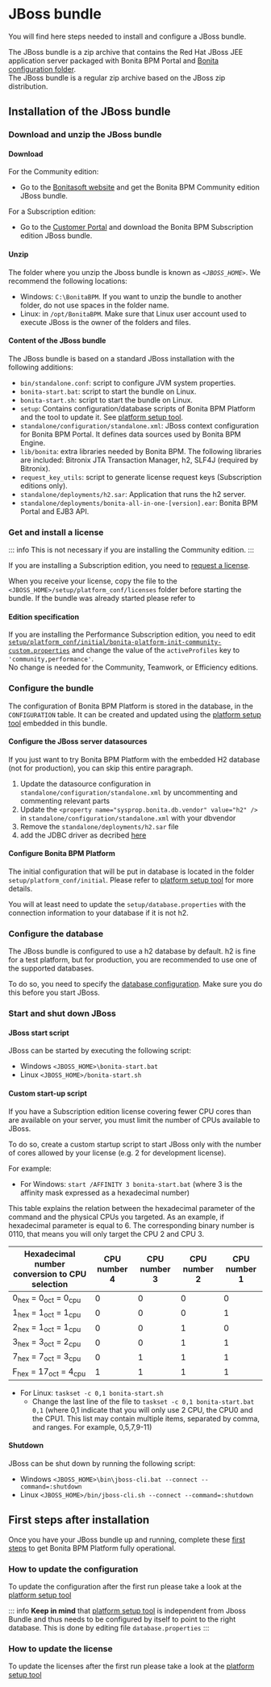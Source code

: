 # JBoss bundle

You will find here steps needed to install and configure a JBoss bundle.

The JBoss bundle is a zip archive that contains the Red Hat JBoss JEE application server packaged with Bonita BPM Portal and [Bonita configuration folder](BonitaBPM_platform_setup.md).  
The JBoss bundle is a regular zip archive based on the JBoss zip distribution.

## Installation of the JBoss bundle

### Download and unzip the JBoss bundle

#### Download

For the Community edition:

* Go to the [Bonitasoft website](http://www.bonitasoft.com/downloads-v2) and get the Bonita BPM Community edition JBoss bundle.

For a Subscription edition:

* Go to the [Customer Portal](https://customer.bonitasoft.com/download/request) and download the Bonita BPM Subscription edition JBoss bundle.

#### Unzip

The folder where you unzip the Jboss bundle is known as _`<JBOSS_HOME>`_. We recommend the following locations: 

* Windows: `C:\BonitaBPM`. If you want to unzip the bundle to another folder, do not use spaces in the folder name. 
* Linux: in `/opt/BonitaBPM`. Make sure that Linux user account used to execute JBoss is the owner of the folders and files.

#### Content of the JBoss bundle

The JBoss bundle is based on a standard JBoss installation with the following additions:

* `bin/standalone.conf`: script to configure JVM system properties.
* `bonita-start.bat`: script to start the bundle on Linux.
* `bonita-start.sh`: script to start the bundle on Linux.
* `setup`: Contains configuration/database scripts of Bonita BPM Platform and the tool to update it. See [platform setup tool](BonitaBPM_platform_setup.md).
* `standalone/configuration/standalone.xml`: JBoss context configuration for Bonita BPM Portal. It defines data sources used by Bonita BPM Engine.
* `lib/bonita`: extra libraries needed by Bonita BPM. The following libraries are included: Bitronix JTA Transaction Manager, h2, SLF4J (required by Bitronix).
* `request_key_utils`: script to generate license request keys (Subscription editions only).
* `standalone/deployments/h2.sar`: Application that runs the h2 server.
* `standalone/deployments/bonita-all-in-one-[version].ear`: Bonita BPM Portal and EJB3 API.

<a id="license" />

### Get and install a license

::: info
This is not necessary if you are installing the Community edition.
:::

If you are installing a Subscription edition, you need to [request a license](licenses.md).

When you receive your license, copy the file to the `<JBOSS_HOME>/setup/platform_conf/licenses` folder before starting the bundle.
If the bundle was already started please refer to

#### Edition specification

If you are installing the Performance Subscription edition, you need to edit [`setup/platform_conf/initial/bonita-platform-init-community-custom.properties`](BonitaBPM_platform_setup.md) and change the value of the `activeProfiles` key to `'community,performance'`.  
No change is needed for the Community, Teamwork, or Efficiency editions.


<a id="configuration" />

### Configure the bundle

The configuration of Bonita BPM Platform is stored in the database, in the `CONFIGURATION` table. It can be created and updated using the [platform setup tool](BonitaBPM_platform_setup.md) embedded in this bundle.

#### Configure the JBoss server datasources

If you just want to try Bonita BPM Platform with the embedded H2 database (not for production), you can skip this entire paragraph.

1. Update the datasource configuration in `standalone/configuration/standalone.xml` by uncommenting and commenting relevant parts
2. Update the `<property name="sysprop.bonita.db.vendor" value="h2" />` in `standalone/configuration/standalone.xml` with your dbvendor
3. Remove the `standalone/deployments/h2.sar` file
4. add the JDBC driver as decribed [here](database-configuration.md#jdbc_driver)

#### Configure Bonita BPM Platform

The initial configuration that will be put in database is located in the folder `setup/platform_conf/initial`. Please refer to [platform setup tool](BonitaBPM_platform_setup.md) for more details.

You will at least need to update the `setup/database.properties` with the connection information to your database if it is not h2.


### Configure the database

The JBoss bundle is configured to use a h2 database by default. h2 is fine for a test platform, but for production, you are recommended to use one of the supported databases.

To do so, you need to specify the [database configuration](database-configuration.md). Make sure you do this before you start JBoss.

<a id="start" />

### Start and shut down JBoss

#### JBoss start script

JBoss can be started by executing the following script:

* Windows `<JBOSS_HOME>\bonita-start.bat`
* Linux `<JBOSS_HOME>/bonita-start.sh`

#### Custom start-up script

If you have a Subscription edition license covering fewer CPU cores than are available on your server, you must limit the number of CPUs available to JBoss.

To do so, create a custom startup script to start JBoss only with the number of cores allowed by your license (e.g. 2 for development license).

For example: 

* For Windows: `start /AFFINITY 3 bonita-start.bat` (where 3 is the affinity mask expressed as a hexadecimal number)

This table explains the relation between the hexadecimal parameter of the command and the physical CPUs you targeted.
As an example, if hexadecimal parameter is equal to 6. The corresponding binary number is 0110, that means you will only target the CPU 2 and CPU 3.

<div class="row"><div class="col-md-6 col-md-offset-2">

|     Hexadecimal number conversion to CPU selection            |     CPU number 4     |     CPU number 3     |     CPU number 2     |     CPU number 1     |
|---------------------------------------------------------------|----------------------|----------------------|----------------------|----------------------|
|0<sub>hex</sub> 	= 	0<sub>oct</sub>  = 	0<sub>cpu</sub>     | 0                    | 0                    | 0                    | 0                    |
|1<sub>hex</sub> 	= 	1<sub>oct</sub>  = 	1<sub>cpu</sub>     | 0                    | 0                    | 0                    | 1 <!--{.bg-danger}-->|
|2<sub>hex</sub> 	= 	1<sub>oct</sub>  = 	1<sub>cpu</sub>     | 0                    | 0                    | 1 <!--{.bg-danger}-->| 0                    |
|3<sub>hex</sub> 	= 	3<sub>oct</sub>  = 	2<sub>cpu</sub>     | 0                    | 0                    | 1 <!--{.bg-danger}-->| 1 <!--{.bg-danger}-->|
|7<sub>hex</sub> 	= 	7<sub>oct</sub>  = 	3<sub>cpu</sub>     | 0                    | 1 <!--{.bg-danger}-->| 1 <!--{.bg-danger}-->| 1 <!--{.bg-danger}-->|
|F<sub>hex</sub> 	= 	17<sub>oct</sub> = 	4<sub>cpu</sub>     | 1 <!--{.bg-danger}-->| 1 <!--{.bg-danger}-->| 1 <!--{.bg-danger}-->| 1 <!--{.bg-danger}-->|

</div></div>



* For Linux: `taskset -c 0,1 bonita-start.sh` 
    * Change the last line of the file to `taskset -c 0,1 bonita-start.bat 0,1` (where 0,1 indicate that you will only use 2 CPU, the CPU0 and the CPU1. This list may contain multiple items, separated by comma, and ranges. For example, 0,5,7,9-11) 

#### Shutdown

JBoss can be shut down by running the following script:

* Windows `<JBOSS_HOME>\bin\jboss-cli.bat --connect --command=:shutdown`
* Linux `<JBOSS_HOME>/bin/jboss-cli.sh --connect --command=:shutdown`

## First steps after installation

Once you have your JBoss bundle up and running, complete these [first steps](first-steps-after-setup.md) to get Bonita BPM Platform fully operational.

### How to update the configuration
To update the configuration after the first run please take a look at the [platform setup tool](BonitaBPM_platform_setup.md#update_platform_conf)

::: info
**Keep in mind** that [platform setup tool](BonitaBPM_platform_setup.md#configure_tool) is independent from Jboss Bundle and thus needs to be configured by itself to point to the right database.
This is done by editing file `database.properties`
:::

### How to update the license
To update the licenses after the first run please take a look at the [platform setup tool](BonitaBPM_platform_setup.md#update_platform_conf)
